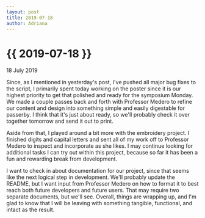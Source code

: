 ```yaml
---
layout: post
title: 2019-07-18
author: Adriana
---
```


{{ 2019-07-18 }}
================

<p class="meta">18 July 2019</p>

Since, as I mentioned in yesterday's post, I've pushed all major bug fixes to the script, I primarily spent today working on the poster since it is our highest priority to get that polished and ready for the symposium Monday. We made a couple passes back and forth with Professor Medero to refine our content and design into something simple and easily digestable for passerby. I think that it's just about ready, so we'll probably check it over together tomorrow and send it out to print.

Aside from that, I played around a bit more with the embroidery project. I finished digits and capital letters and sent all of my work off to Professor Medero to inspect and incorporate as she likes. I may continue looking for additional tasks I can try out within this project, because so far it has been a fun and rewarding break from development.

I want to check in about documentation for our project, since that seems like the next logical step in development. We'll probably update the README, but I want input from Professor Medero on how to format it to best reach both future developers and future users. That may require two separate documents, but we'll see. Overall, things are wrapping up, and I'm glad to know that I will be leaving with something tangible, functional, and intact as the result.
